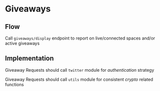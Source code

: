 # Giveaways

## Flow

Call `giveaways/display` endpoint to report on live/connected spaces and/or active giveaways

## Implementation

Giveaway Requests should call `twitter` module for _authentication_ strategy

Giveaway Requests should call `utils` module for consistent _crypto_ related functions

